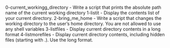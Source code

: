 0-current_workingg_directory - Write a script that prints the absolute path name of the current working directory
1-listit - Display the contents list of your current directory.
2-bring_me_home - Write a script that changes the working directory to the user’s home directory. You are not allowed to use any shell variables
3-listfiles - Display current directory contents in a long format
4-listmorefiles - Display current directory contents, including hidden files (starting with .). Use the long format.
